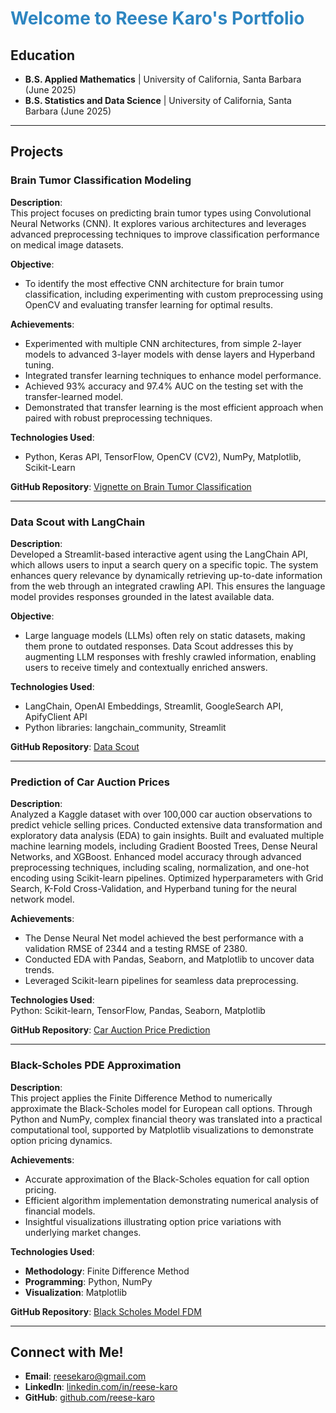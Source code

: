 # <span style="color:#2e86c1">Welcome to Reese Karo's Portfolio</span>

## Education
- **B.S. Applied Mathematics** | University of California, Santa Barbara (June 2025)
- **B.S. Statistics and Data Science** | University of California, Santa Barbara (June 2025)

---

## Projects
### **Brain Tumor Classification Modeling**
**Description**:  
This project focuses on predicting brain tumor types using Convolutional Neural Networks (CNN). It explores various architectures and leverages advanced preprocessing techniques to improve classification performance on medical image datasets.


**Objective**:
- To identify the most effective CNN architecture for brain tumor classification, including experimenting with custom preprocessing using OpenCV and evaluating transfer learning for optimal results.


**Achievements**:
- Experimented with multiple CNN architectures, from simple 2-layer models to advanced 3-layer models with dense layers and Hyperband tuning.
- Integrated transfer learning techniques to enhance model performance.
- Achieved 93% accuracy and 97.4% AUC on the testing set with the transfer-learned model.
- Demonstrated that transfer learning is the most efficient approach when paired with robust preprocessing techniques.


**Technologies Used**:  
- Python, Keras API, TensorFlow, OpenCV (CV2), NumPy, Matplotlib, Scikit-Learn  

**GitHub Repository**: [Vignette on Brain Tumor Classification](https://github.com/Capstone-24-25/vignette-cnn)

---

### **Data Scout with LangChain**
**Description**:  
Developed a Streamlit-based interactive agent using the LangChain API, which allows users to input a search query on a specific topic. The system enhances query relevance by dynamically retrieving up-to-date information from the web through an integrated crawling API. This ensures the language model provides responses grounded in the latest available data.


**Objective**:  
- Large language models (LLMs) often rely on static datasets, making them prone to outdated responses. Data Scout addresses this by augmenting LLM responses with freshly crawled information, enabling users to receive timely and contextually enriched answers.


**Technologies Used**:  
- LangChain, OpenAI Embeddings, Streamlit, GoogleSearch API, ApifyClient API  
- Python libraries: langchain_community, Streamlit  

**GitHub Repository**: [Data Scout](https://github.com/reese-karo/Portfolio/blob/main/DataScout%20AI/DataScout.py)

---

### **Prediction of Car Auction Prices**
**Description**:  
Analyzed a Kaggle dataset with over 100,000 car auction observations to predict vehicle selling prices. Conducted extensive data transformation and exploratory data analysis (EDA) to gain insights. Built and evaluated multiple machine learning models, including Gradient Boosted Trees, Dense Neural Networks, and XGBoost. Enhanced model accuracy through advanced preprocessing techniques, including scaling, normalization, and one-hot encoding using Scikit-learn pipelines. Optimized hyperparameters with Grid Search, K-Fold Cross-Validation, and Hyperband tuning for the neural network model.  

**Achievements**:  
- The Dense Neural Net model achieved the best performance with a validation RMSE of 2344 and a testing RMSE of 2380.  
- Conducted EDA with Pandas, Seaborn, and Matplotlib to uncover data trends.  
- Leveraged Scikit-learn pipelines for seamless data preprocessing.

**Technologies Used**:  
Python: Scikit-learn, TensorFlow, Pandas, Seaborn, Matplotlib  


**GitHub Repository**: [Car Auction Price Prediction](https://github.com/reese-karo/Portfolio/blob/main/Car%20Auction%20Machine%20Learning%20Project/Car_Auction_py.pdf)

---

### **Black-Scholes PDE Approximation**
**Description**:  
This project applies the Finite Difference Method to numerically approximate the Black-Scholes model for European call options. Through Python and NumPy, complex financial theory was translated into a practical computational tool, supported by Matplotlib visualizations to demonstrate option pricing dynamics.

**Achievements**:  
- Accurate approximation of the Black-Scholes equation for call option pricing.  
- Efficient algorithm implementation demonstrating numerical analysis of financial models.  
- Insightful visualizations illustrating option price variations with underlying market changes.  

**Technologies Used**:  
- **Methodology**: Finite Difference Method  
- **Programming**: Python, NumPy  
- **Visualization**: Matplotlib  

**GitHub Repository**: [Black Scholes Model FDM](https://github.com/reese-karo/Portfolio/blob/main/Black-Scholes/Black-Scholes-Report.pdf)

---

## **Connect with Me!**
- **Email**: [reesekaro@gmail.com](mailto:reesekaro@gmail.com)  
- **LinkedIn**: [linkedin.com/in/reese-karo](https://linkedin.com/in/reese-karo)  
- **GitHub**: [github.com/reese-karo](https://github.com/reese-karo)  
